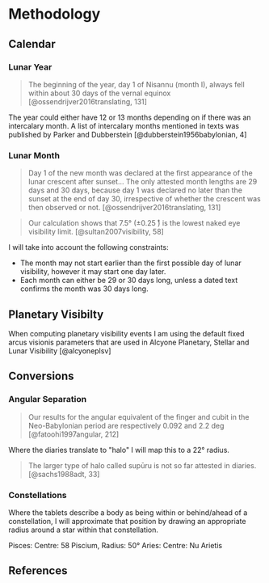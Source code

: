 # Methodology

## Calendar

### Lunar Year

> The beginning of the year, day 1 of Nisannu (month I), always fell within about 30 days of the vernal equinox
> [@ossendrijver2016translating, 131]

The year could either have 12 or 13 months depending on if there was an intercalary month. 
A list of intercalary months mentioned in texts was published by Parker and Dubberstein [@dubberstein1956babylonian, 4]

### Lunar Month

> Day 1 of the new month was declared at the first appearance of the lunar crescent after sunset...
> The only attested month lengths are 29 days and 30 days, because day 1 was declared no later than the sunset at the
> end of day 30, irrespective of whether the crescent was then observed or not. 
> [@ossendrijver2016translating, 131]

> Our calculation shows that 7.5° (±0.25 ̊) is the lowest naked eye visibility limit.
> [@sultan2007visibility, 58]

I will take into account the following constraints:

- The month may not start earlier than the first possible day of lunar visibility, however it may start one day later.
- Each month can either be 29 or 30 days long, unless a dated text confirms the month was 30 days long.

## Planetary Visibilty

When computing planetary visibility events I am using the default fixed arcus visionis parameters
that are used in Alcyone Planetary, Stellar and Lunar Visibility [@alcyoneplsv]

## Conversions

### Angular Separation

> Our results for the angular equivalent of the finger and cubit in the Neo-Babylonian period are respectively 0.092 
> and 2.2 deg
> [@fatoohi1997angular, 212]

Where the diaries translate to "halo" I will map this to a 22° radius.

> The larger type of halo called supūru is not so far attested in diaries.
> [@sachs1988adt, 33]

### Constellations

Where the tablets describe a body as being within or behind/ahead of a constellation, I will approximate that position
by drawing an appropriate radius around a star within that constellation. 

Pisces: Centre: 58 Piscium, Radius: 50° 
Aries: Centre: Nu Arietis

## References
